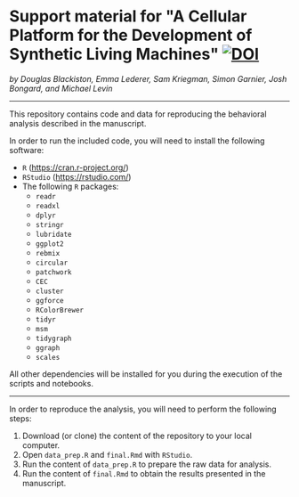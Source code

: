 # Support material for "A Cellular Platform for the Development of Synthetic Living Machines" [![DOI](https://zenodo.org/badge/328650593.svg)](https://zenodo.org/badge/latestdoi/328650593)

*by Douglas Blackiston, Emma Lederer, Sam Kriegman, Simon Garnier, Josh Bongard, and Michael Levin*

---

This repository contains code and data for reproducing the behavioral analysis described in the manuscript. 

In order to run the included code, you will need to install the following software:
+ `R` (https://cran.r-project.org/)
+ `RStudio` (https://rstudio.com/)
+ The following `R` packages: 
  + `readr`
  + `readxl`
  + `dplyr`
  + `stringr`
  + `lubridate`
  + `ggplot2`
  + `rebmix`
  + `circular`
  + `patchwork`
  + `CEC`
  + `cluster`
  + `ggforce`
  + `RColorBrewer`
  + `tidyr`
  + `msm`
  + `tidygraph`
  + `ggraph`
  + `scales`
  
All other dependencies will be installed for you during the execution of the scripts and notebooks. 

---

In order to reproduce the analysis, you will need to perform the following steps:
1. Download (or clone) the content of the repository to your local computer. 
2. Open `data_prep.R` and `final.Rmd` with `RStudio`.
3. Run the content of `data_prep.R` to prepare the raw data for analysis. 
4. Run the content of `final.Rmd` to obtain the results presented in the manuscript. 
